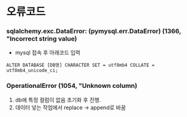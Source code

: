 # 오류코드
### sqlalchemy.exc.DataError: (pymysql.err.DataError) (1366, "Incorrect string value)
- mysql 접속 후 아래코드 입력
```shell
ALTER DATABASE [DB명] CHARACTER SET = utf8mb4 COLLATE = utf8mb4_unicode_ci;
```
### OperationalError (1054, "Unknown column)
1. db에 특정 컬럼이 없음 초기화 후 진행.
2. 데이터 넣는 작업에서 replace -> append로 바꿈
